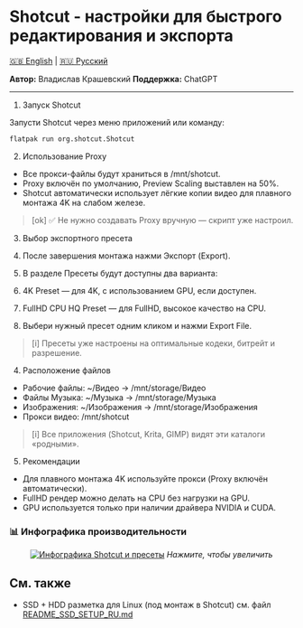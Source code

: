 # Shotcut - настройки для быстрого редактирования и экспорта

[🇬🇧 English](../EN/README_SHOTCUT_EN.md) | [🇷🇺 Русский](README_SHOTCUT_RU.md)

**Автор:** Владислав Крашевский
**Поддержка:** ChatGPT

---

1. Запуск Shotcut

Запусти Shotcut через меню приложений или команду:
```bash
flatpak run org.shotcut.Shotcut
```

2. Использование Proxy

- Все прокси-файлы будут храниться в /mnt/shotcut.
- Proxy включён по умолчанию, Preview Scaling выставлен на 50%.
- Shotcut автоматически использует лёгкие копии видео для плавного монтажа 4K на слабом железе.

> [ok] ✅ Не нужно создавать Proxy вручную — скрипт уже настроил.

3. Выбор экспортного пресета

  1. После завершения монтажа нажми Экспорт (Export).
  2. В разделе Пресеты будут доступны два варианта:
  3. 4K Preset — для 4K, с использованием GPU, если доступен.
  4. FullHD CPU HQ Preset — для FullHD, высокое качество на CPU.
  5. Выбери нужный пресет одним кликом и нажми Export File.
  > [i] Пресеты уже настроены на оптимальные кодеки, битрейт и разрешение.
  
4. Расположение файлов

- Рабочие файлы: ~/Видео → /mnt/storage/Видео
- Файлы Музыка: ~/Музыка → /mnt/storage/Музыка
- Изображения: ~/Изображения → /mnt/storage/Изображения
- Прокси видео: /mnt/shotcut

> [i] Все приложения (Shotcut, Krita, GIMP) видят эти каталоги «родными».

5. Рекомендации

- Для плавного монтажа 4K используйте прокси (Proxy включён автоматически).
- FullHD рендер можно делать на CPU без нагрузки на GPU.
- GPU используется только при наличии драйвера NVIDIA и CUDA.


### 📊 Инфографика производительности

<div align="center">

[![Инфографика Shotcut и пресеты](../../images/Backup_Kit_Shotcut_presets_ChatGPTChart)](images/Backup_Kit_Shotcut_presets_ChatGPTChart.png)
*Нажмите, чтобы увеличить*
</div>

## См. также

- SSD + HDD разметка для Linux (под монтаж в Shotcut) см. файл [README_SSD_SETUP_RU.md](README_SSD_SETUP_RU.md)

